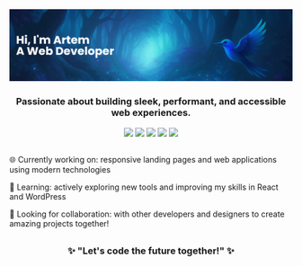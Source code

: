 
<div align="center">
  <img src="https://raw.githubusercontent.com/FrontElf/FrontElf/refs/heads/main/banner.png" />
</div>

<!-- <h1  align="center">Greetings! 👋</h1> -->

<h3 align="center">
Passionate about building sleek, performant, and accessible web experiences.
</h3>

<p align="center">
  <img src="https://img.shields.io/badge/-HTML5-E34F26?style=flat&logo=html5&logoColor=white" />  
  <img src="https://img.shields.io/badge/-SCSS-CC6699?style=flat&logo=sass&logoColor=white" />
  <img src="https://img.shields.io/badge/-JavaScript-F7DF1E?style=flat&logo=javascript&logoColor=black" />
  <img src="https://img.shields.io/badge/-PHP-777BB4?style=flat&logo=php&logoColor=white" />
  <img src="https://img.shields.io/badge/-WordPress-21759B?style=flat&logo=wordpress&logoColor=white" />
</p>

##

<p>
🌐 Currently working on: responsive landing pages and web applications using modern technologies
</p>

<p>
🌱 Learning: actively exploring new tools and improving my skills in React and WordPress
</p>

<p>
👯 Looking for collaboration: with other developers and designers to create amazing projects together!
</p>

##
<h3 align="center">
✨ "Let's code the future together!" ✨
</h3>

